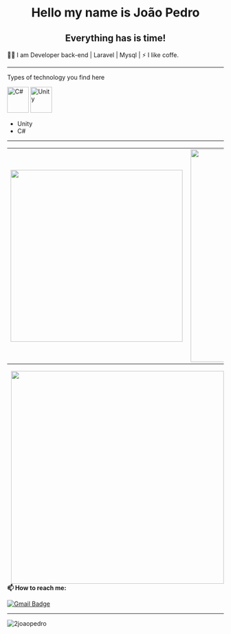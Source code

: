 <!-- BEGIN -->

<h1 align="center"> Hello my name is João Pedro</h1>
<h2 align="center">Everything has is time!</h2>
👨‍💻 I am Developer back-end | Laravel | Mysql |
⚡ I like coffe.
  
---
  
  
Types of technology you find here
<p align="left">
  <img src=https://cdn.jsdelivr.net/gh/devicons/devicon/icons/csharp/csharp-original.svg" alt="C#" width="50" height="60"/></svg>
  <img src="https://cdn.jsdelivr.net/gh/devicons/devicon/icons/unity/unity-original.svg" alt="Unity" width="50" height="60"/></svg>
</p>

- Unity
- C#
---

<center>
  <table>
    <tr>
      <td><img width="400px" align="left" src="https://github-readme-stats.vercel.app/api/top-langs/?username=2joaopedro&hide=html&layout=compact&theme=radical" /></td>
      <td><img width="495px" align="left" src="https://github-readme-stats.vercel.app/api?username=2joaopedro&theme=radical&show_icons=true"/></td>
    </tr>   
  </table>
</center>
 <td><img width="495px" align="right" src=https://cdn.discordapp.com/attachments/653002831170895874/901614843407265812/7d99e305758e0b93632128b945c0f4c2.gif

---

**📫 How to reach me:**
  
[![Gmail Badge](https://img.shields.io/badge/-joao.pedro.franchini.4@gmail.com-0f3d8c?style=flat-square&logo=Gmail&logoColor=white&link=mailto:joao.pedro.franchini.4@gmail.com)](mailto:joao.pedro.franchini.4@gmail.com)
 

---
<p align="left"> <img src="https://komarev.com/ghpvc/?username=2joaopedro" alt="2joaopedro" /> </p>

<!-- END-->
